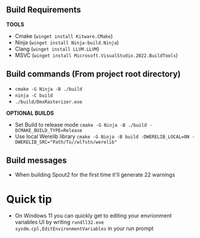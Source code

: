 ## Build Requirements
**TOOLS**
- Cmake	(`winget install Kitware.CMake`)
- Ninja (`winget install Ninja-build.Ninja`)
- Clang (`winget install LLVM.LLVM`)
- MSVC 	(`winget install Microsoft.VisualStudio.2022.BuildTools`)

## Build commands (From project root directory)
- `cmake -G Ninja -B ./build`
- `ninja -C build`
- `./build/DmxRasterizer.exe`

**OPTIONAL BUILDS**
- Set Build to release mode
`cmake -G Ninja -B ./build -DCMAKE_BUILD_TYPE=Release`
- Use local Werelib library
`cmake -G Ninja -B build -DWERELIB_LOCAL=ON -DWERELIB_SRC="Path/To//wlfstn/werelib"`

## Build messages
- When building Spout2 for the first time it'll generate 22 warnings

# Quick tip
- On Windows 11 you can quickly get to editing your envrionment variables UI by writing `rundll32.exe sysdm.cpl,EditEnvironmentVariables` in your run prompt